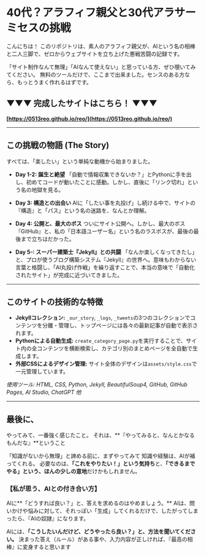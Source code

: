 # 40代？アラフィフ親父と30代アラサーミセスの挑戦

こんにちは！
このリポジトリは、素人のアラフィフ親父が、AIという名の相棒と二人三脚で、ゼロからウェブサイトを立ち上げた悪戦苦闘の記録です。

「サイト制作なんて無理」「AIなんて使えない」と思っている方、ぜひ覗いてみてください。
無料のツールだけで、ここまで出来ました。センスのある方なら、もっとうまく作れるはずです。

## ▼▼▼ 完成したサイトはこちら！ ▼▼▼

**[https://0513reo.github.io/reo/](https://0513reo.github.io/reo/)**

---

## この挑戦の物語 (The Story)

すべては、「楽したい」という単純な動機から始まりました。

*   **Day 1-2: 誕生と絶望**
    「自動で情報収集できないか？」とPythonに手を出し、初めてコードが動いたことに感動。しかし、直後に「リンク切れ」という名の地獄を見る。

*   **Day 3: 構造との出会い**
    AIに「したい事を丸投げ」し続ける中で、サイトの『構造』と「パス」という名の迷路を、なんとか理解。

*   **Day 4: 公開と、最大のボス**
    ついにサイト公開へ。しかし、最大のボス『GitHub』と、私の「日本語ユーザー名」という名のラスボスが、最後の最後まで立ちはだかった。

*   **Day 5-: スーパー建築士『Jekyll』との共闘**
    「なんか楽しくなってきたし」と、プロが使うブログ構築システム『Jekyll』の世界へ。意味もわからない言葉と格闘し、「AI丸投げ作戦」を繰り返すことで、本当の意味で「自動化されたサイト」が完成に近づいてきました。

---

## このサイトの技術的な特徴

*   **Jekyllコレクション:** `_our_story`, `_logs`, `_tweets`の3つのコレクションでコンテンツを分離・管理し、トップページには各々の最新記事が自動で表示されます。
*   **Pythonによる自動生成:** `create_category_page.py`を実行することで、サイト内の全コンテンツを横断検索し、カテゴリ別のまとめページを全自動で生成します。
*   **外部CSSによるデザイン管理:** サイト全体のデザインは`assets/style.css`で一元管理しています。

*使用ツール: HTML, CSS, Python, Jekyll, BeautifulSoup4, GitHub, GitHub Pages, AI Studio, ChatGPT 他*

---

## 最後に、

やってみて、一番強く感じたこと。
それは、**『やってみると、なんとかなるもんだな』**ということ

「知識がないから無理」と諦める前に、まずやってみて
知識や経験は、AIが補ってくれる。
必要なのは、**「これをやりたい！」という気持ち**と、**「できるまでやる」という、ほんの少しの意地**だけかもしれません。

### 【私が思う、AIとの付き合い方】

AIに**「どうすれば良い？」と、答えを求めるのはやめましょう。**
AIは、問いかけや悩みに対して、それっぽい「生成」してくれるだけで、したがってしまったら、『AIの奴隷』になります。

AIには、**「こうしたいんだけど、どうやったら良い？」と、方法を聞いてください。**
決まった答え（ルール）がある事や、入力内容が正しければ、『最高の相棒』に変身すると思います
